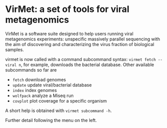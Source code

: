 # VirMet: a set of tools for viral metagenomics

VirMet is a software suite designed to help users running viral metagenomics
experiments: unspecific massively parallel sequencing with the aim of
discovering and characterizing the virus fraction of biological samples.

virmet is now called with a command subcommand
syntax: `virmet fetch --viral n`, for example, downloads the bacterial
database. Other available subcommands so far are

- `fetch`               download genomes
- `update`              update viral/bacterial database
- `index`               index genomes
- `wolfpack`            analyze a Miseq run
- `covplot`             plot coverage for a specific organism

A short help is obtained with `virmet subcommand -h`.

Further detail following the menu on the left.
